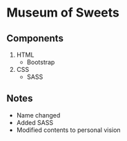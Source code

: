 # Museum of Sweets

## Components

1. HTML
   - Bootstrap
1. CSS
   - SASS

## Notes

- Name changed
- Added SASS
- Modified contents to personal vision
